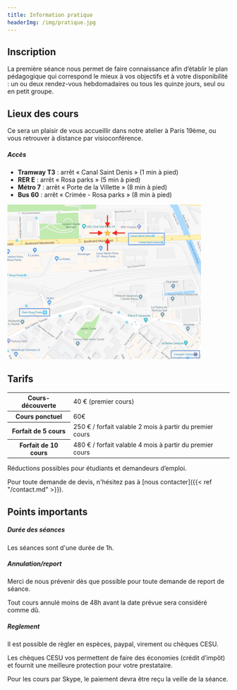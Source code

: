 ```yaml
---
title: Information pratique
headerImg: /img/pratique.jpg
---
```


## Inscription 

La première séance nous permet de faire connaissance afin d’établir le plan pédagogique qui correspond le mieux à vos objectifs et à votre disponibilité : un ou deux rendez-vous hebdomadaires ou tous les quinze jours, seul ou en petit groupe.

## Lieux des cours 

Ce sera un plaisir de vous accueillir dans notre atelier à Paris 19ème, ou vous retrouver à distance par visioconférence.

##### Accès

- **Tramway T3** : arrêt « Canal Saint Denis » (1 min à pied)
- **RER E** : arrêt « Rosa parks » (5 min à pied)
- **Métro 7** : arrêt « Porte de la Villette » (8 min à pied)
- **Bus 60** : arrêt « Crimée - Rosa parks » (8 min à pied)

<p class="text-center">
<a href="/img/emplacement.jpg" target="_blank"><img src="/img/emplacement.jpg" style="max-height:350px" alt="Atelier Paris 19ème" /></a>
</p>

## Tarifs

<table class="table">
<tbody>
<tr>
<th>Cours-découverte</th>
<td>40 € (premier cours)</td>
</tr>
<tr>
<th>Cours ponctuel</th>
<td>60€</td>
</tr>
<tr>
<th>Forfait de 5 cours</th>
<td>250 € / forfait valable 2 mois à partir du premier cours</td>
</tr>
<tr>
<th>Forfait de 10 cours</th>
<td>480 € / forfait valable 4 mois à partir du premier cours</td>
</tr>
</tbody>
</table>

Réductions possibles pour étudiants et demandeurs d’emploi.

Pour toute demande de devis, n'hésitez pas à [nous contacter]({{< ref "/contact.md" >}}). 

## Points importants

##### Durée des séances
 
Les séances sont d'une durée de 1h. 

##### Annulation/report

Merci de nous prévenir dès que possible pour toute demande de report de séance. 

Tout cours annulé moins de 48h avant la date prévue sera considéré comme dû.

##### Reglement

Il est possible de règler en espèces, paypal, virement ou chèques CESU. 

Les chèques CESU vos permettent de faire des économies (crédit d’impôt) et fournit une meilleure protection pour votre prestataire. 

Pour les cours par Skype, le paiement devra être reçu la veille de la séance.
